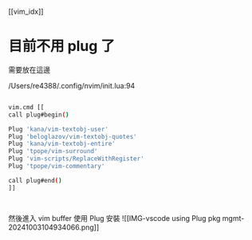 [[vim_idx]]



# 目前不用 plug 了

需要放在這邊

/Users/re4388/.config/nvim/init.lua:94
```sh

vim.cmd [[
call plug#begin()

Plug 'kana/vim-textobj-user'
Plug 'beloglazov/vim-textobj-quotes'
Plug 'kana/vim-textobj-entire'
Plug 'tpope/vim-surround'
Plug 'vim-scripts/ReplaceWithRegister'
Plug 'tpope/vim-commentary'

call plug#end()
]]




```
然後進入 vim buffer 使用 Plug 安裝
![[IMG-vscode using Plug pkg mgmt-20241003104934066.png]]